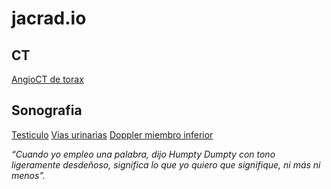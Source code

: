 # jacrad.io

## CT
[AngioCT de torax](/files/master/AngioCTtorax.html)

## Sonografia
[Testiculo](/files/master/USTesticulos.html)
[Vias urinarias](https://github.com/jscrdb/rad/blob/main/files/master/USViasurinarias.html)
[Doppler miembro inferior](/files/master/USDopplervenosomiembroinferior.html)

<em>“Cuando yo empleo una palabra, dijo Humpty Dumpty con tono ligeramente desdeñoso, significa lo que yo quiero que signifique, ni más ni menos”.</em>
